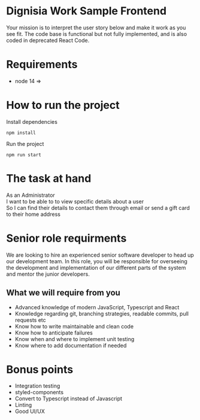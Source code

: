 # Dignisia Work Sample Frontend

Your mission is to interpret the user story below and make it work as you see fit. The code base is functional but not fully implemented, and is also coded in deprecated React Code. 

# Requirements 

- node 14 =>

# How to run the project

Install dependencies
```
npm install
```

Run the project
```
npm run start
```

# The task at hand

As an Administrator   
I want to be able to to view specific details about a user   
So I can find their details to contact them through email or send a gift card to their home address

# Senior role requirments

We are looking to hire an experienced senior software developer to head up our development team. In this role, you will be responsible for overseeing the development and implementation of our different parts of the system and mentor the junior developers.

## What we will require from you

- Advanced knowledge of modern JavaScript, Typescript and React
- Knowledge regarding git, branching strategies, readable commits, pull requests etc
- Know how to write maintainable and clean code
- Know how to anticipate failures
- Know when and where to implement unit testing
- Know where to add documentation if needed

# Bonus points

- Integration testing
- styled-components
- Convert to Typescript instead of Javascript
- Linting
- Good UI/UX
